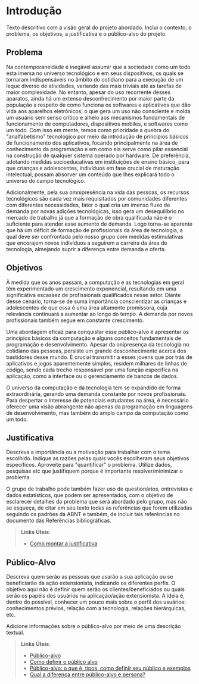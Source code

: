 # Introdução

Texto descritivo com a visão geral do projeto abordado. Inclui o contexto, o problema, os objetivos, a justificativa e o público-alvo do projeto.

## Problema

Na contemporaneidade é inegável assumir que a sociedade como um todo esta imersa no universo tecnológico e em seus dispositivos, os quais se tornaram indispensáveis no âmbito do cotidiano para a execução de um leque diverso de atividades, variando das mais triviais até as tarefas de maior complexidade. No entanto, apesar do uso recorrente desses aparatos, ainda há um extenso desconhecimento por maior parte da população a respeito de como funciona os softwares e aplicativos que dão vida aos aparelhos eletrônicos, o que gera um uso não consciente e molda um usuário sem senso crítico e alheio aos mecanismos fundamentais de funcionamento de computadores, dispositivos mobiles, e softwares como um todo. Com isso em mente, temos como prioridade a quebra do "analfabetismo" tecnológico por meio da introdução de princípios básicos de funcionamento dos aplicativos, focando principalmente na área de conhecimento da programação e em como ela serve como pilar essencial na construção de qualquer sistema operado por hardware. De preferência, adotando medidas socioeducativas em instituições de ensino básico, para que crianças e adolescentes, indivíduos em fase crucial de maturação intelectual, possam absorver um conteúdo que lhes explicará todo o universo do campo tecnológico.

Adicionalmente, pela sua omnipresência na vida das pessoas, os recursos tecnológicos são cada vez mais requisitados por comunidades diferentes com diferentes necessidades, fator o qual cria um imenso fluxo de demanda por novas adições tecnológicas, isso gera um desequilíbrio no mercado de trabalho já que a formação de obra qualificada não é o suficiente para atender esse aumento de demanda. Logo torna-se aparente que há um déficit de formação de profissionais da área de tecnologia, a qual deve ser confrontada pelo nosso grupo com medidas estimulativas que encorajem novos indivíduos a seguirem a carreira da área de tecnologia, almejando suprir a diferença entre demanda e oferta.

## Objetivos

À medida que os anos passam, a computação e as tecnologias em geral têm experimentado um crescimento exponencial, resultando em uma significativa escassez de profissionais qualificados nesse setor. Diante desse cenário, torna-se de suma importância conscientizar as crianças e adolescentes de que essa é uma área altamente promissora, cuja relevância continuará a aumentar ao longo do tempo. A demanda por novos profissionais também segue em constante crescimento.

Uma abordagem eficaz para conquistar esse público-alvo é apresentar os princípios básicos da computação e alguns conceitos fundamentais de programação e desenvolvimento. Apesar da onipresença da tecnologia no cotidiano das pessoas, persiste um grande desconhecimento acerca dos bastidores desse mundo. É crucial transmitir a esses jovens que por trás de aplicativos e jogos aparentemente simples, residem milhares de linhas de código, sendo cada trecho responsável por uma função específica na aplicação, como a interface ou o gerenciamento de bancos de dados.

O universo da computação e da tecnologia tem se expandido de forma extraordinária, gerando uma demanda constante por novos profissionais. Para despertar o interesse de potenciais estudantes na área, é necessário oferecer uma visão abrangente não apenas da programação em linguagens de desenvolvimento, mas também do amplo campo da computação como um todo.

## Justificativa

Descreva a importância ou a motivação para trabalhar com o tema escolhido. Indique as razões pelas quais vocês escolheram seus objetivos específicos. Aproveite para "quantificar" o problema. Utilize dados, pesquisas etc que justifiquem porque é importante resolver/minimizar o problema. 

O grupo de trabalho pode também fazer uso de questionários, entrevistas e dados estatísticos, que podem ser apresentados, com o objetivo de esclarecer detalhes do problema que será abordado pelo grupo, mas não se esqueça, de citar em seu texto todas as referências que forem utilizadas seguindo os padrões da ABNT e também, de incluir tais referências no documento das Referências bibliográficas.

> **Links Úteis**:
> - [Como montar a justificativa](https://guiadamonografia.com.br/como-montar-justificativa-do-tcc/)

## Público-Alvo

Descreva quem serão as pessoas que usarão a sua aplicação ou se beneficiarão da ação extensionista, indicando os diferentes perfis. O objetivo aqui não é definir quem serão os clientes/beneficiados ou quais serão os papéis dos usuários na aplicação/ação extensionista. A ideia é, dentro do possível, conhecer um pouco mais sobre o perfil dos usuários: conhecimentos prévios, relação com a tecnologia, relações hierárquicas, etc.

Adicione informações sobre o público-alvo por meio de uma descrição textual.

> **Links Úteis**:
> - [Público-alvo](https://blog.hotmart.com/pt-br/publico-alvo/)
> - [Como definir o público alvo](https://exame.com/pme/5-dicas-essenciais-para-definir-o-publico-alvo-do-seu-negocio/)
> - [Público-alvo: o que é, tipos, como definir seu público e exemplos](https://klickpages.com.br/blog/publico-alvo-o-que-e/)
> - [Qual a diferença entre público-alvo e persona?](https://rockcontent.com/blog/diferenca-publico-alvo-e-persona/)
